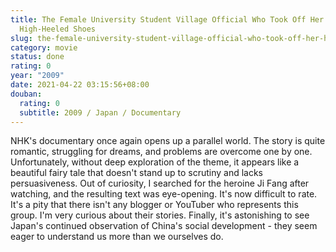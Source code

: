 ```yaml
---
title: The Female University Student Village Official Who Took Off Her
  High-Heeled Shoes
slug: the-female-university-student-village-official-who-took-off-her-high-heeled-shoes
category: movie
status: done
rating: 0
year: "2009"
date: 2021-04-22 03:15:56+08:00
douban:
  rating: 0
  subtitle: 2009 / Japan / Documentary
---
```


NHK's documentary once again opens up a parallel world. The story is quite romantic, struggling for dreams, and problems are overcome one by one. Unfortunately, without deep exploration of the theme, it appears like a beautiful fairy tale that doesn't stand up to scrutiny and lacks persuasiveness. Out of curiosity, I searched for the heroine Ji Fang after watching, and the resulting text was eye-opening. It's now difficult to rate. It's a pity that there isn't any blogger or YouTuber who represents this group. I'm very curious about their stories. Finally, it's astonishing to see Japan's continued observation of China's social development - they seem eager to understand us more than we ourselves do.
